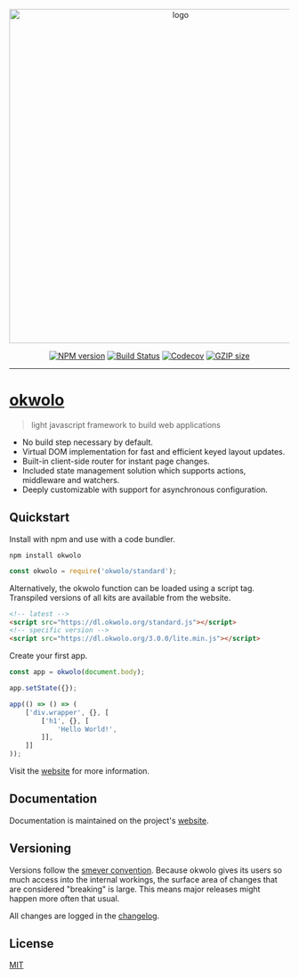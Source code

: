 <p align="center">
    <a href="https://okwolo.org">
        <img src="https://user-images.githubusercontent.com/9319710/28757374-8e78376e-754f-11e7-84a1-7b2b2e540e56.png" alt="logo" width="600px">
    </a>
</p>
<p align="center">
    <a href="https://www.npmjs.com/package/okwolo"><img src="https://img.shields.io/npm/v/okwolo.svg" alt="NPM version" /></a>
    <a href="https://travis-ci.org/okwolo/okwolo"><img src="https://travis-ci.org/okwolo/okwolo.svg?branch=master" alt="Build Status" /></a>
    <a href="https://codecov.io/gh/okwolo/okwolo"><img src="https://img.shields.io/codecov/c/github/okwolo/okwolo.svg" alt="Codecov" /></a>
    <a href="https://github.com/okwolo/okwolo/blob/master/dist/standard.min.js.gz"><img src="https://img.shields.io/github/size/okwolo/okwolo/dist/standard.min.js.gz.svg" alt="GZIP size" /></a>
</p>

---

# [okwolo](https://okwolo.org)

> light javascript framework to build web applications

* No build step necessary by default.
* Virtual DOM implementation for fast and efficient keyed layout updates.
* Built-in client-side router for instant page changes.
* Included state management solution which supports actions, middleware and watchers.
* Deeply customizable with support for asynchronous configuration.

## Quickstart

Install with npm and use with a code bundler.

```
npm install okwolo
```

```javascript
const okwolo = require('okwolo/standard');
```

Alternatively, the okwolo function can be loaded using a script tag. Transpiled versions of all kits are available from the website.

```html
<!-- latest -->
<script src="https://dl.okwolo.org/standard.js"></script>
<!-- specific version -->
<script src="https://dl.okwolo.org/3.0.0/lite.min.js"></script>
```

Create your first app.

```javascript
const app = okwolo(document.body);

app.setState({});

app(() => () => (
    ['div.wrapper', {}, [
        ['h1', {}, [
            'Hello World!',
        ]],
    ]]
));
```

Visit the [website](https://okwolo.org) for more information.

## Documentation

Documentation is maintained on the project's [website](https://okwolo.org).

## Versioning

Versions follow the [smever convention](https://semver.org/). Because okwolo gives its users so much access into the internal workings, the surface area of changes that are considered "breaking" is large. This means major releases might happen more often that usual.

All changes are logged in the [changelog](https://github.com/okwolo/okwolo/blob/master/CHANGELOG.md).

## License

[MIT](https://github.com/okwolo/okwolo/blob/master/LICENSE)
